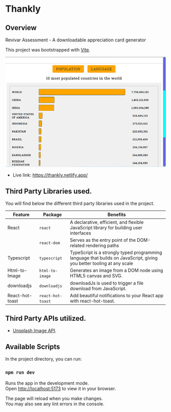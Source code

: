 # Thankly

## Overview
Revivar Assessment - A downloadable appreciation card generator

This project was bootstrapped with [Vite](https://vitejs.dev/guide/).

![Screenshot](https://github.com/Adedeji-Taiwo/Country-Data/blob/main/Screenshot%202022-01-31%20113920.png)

- Live link: https://thankly.netlify.app/

## Third Party Libraries used.

You will find below the different third party libraries used in the project.

| Feature  | Package | Benefits |
| ------------- | ------------- | ------------- |
| React  |  `react` | A declarative, efficient, and flexible JavaScript library for building user interfaces |
|  | `react-dom`  | Serves as the entry point of the DOM-related rendering paths  |
| Typescript | `typescript`  | TypeScript is a strongly typed programming language that builds on JavaScript, giving you better tooling at any scale |
| Html-to-Image | `html-to-image`  | Generates an image from a DOM node using HTML5 canvas and SVG. |
| downloadjs | `downloadjs`  | downloadJs is used to trigger a file download from JavaScript. |
| React-hot-toast | `react-hot-toast`  | Add beautiful notifications to your React app with react-hot-toast. |

## Third Party APIs utilized.
-  [Unsplash Image API](https://unsplash.com/developers).

## Available Scripts

In the project directory, you can run:

### `npm run dev`

Runs the app in the development mode.\
Open [http://localhost:5173](http://localhost:5173) to view it in your browser.

The page will reload when you make changes.\
You may also see any lint errors in the console.
